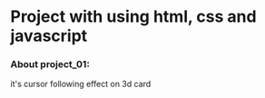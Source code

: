 # Project with using html, css and javascript

### About project_01:
it's cursor following effect on 3d card
